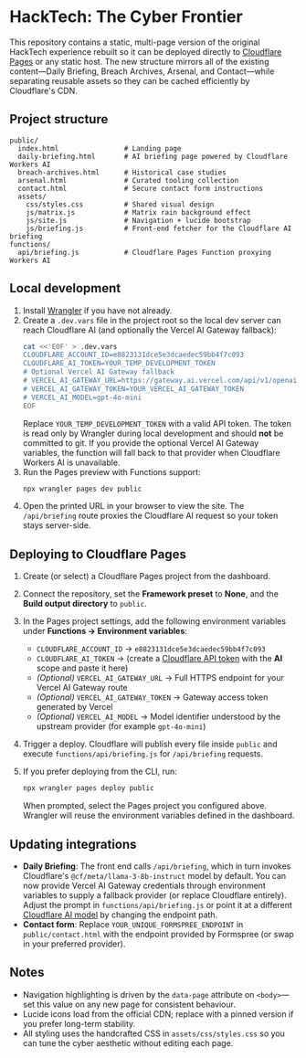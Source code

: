 # HackTech: The Cyber Frontier

This repository contains a static, multi-page version of the original HackTech experience rebuilt so it can be deployed directly to [Cloudflare Pages](https://developers.cloudflare.com/pages/) or any static host. The new structure mirrors all of the existing content—Daily Briefing, Breach Archives, Arsenal, and Contact—while separating reusable assets so they can be cached efficiently by Cloudflare's CDN.

## Project structure

```
public/
  index.html                # Landing page
  daily-briefing.html       # AI briefing page powered by Cloudflare Workers AI
  breach-archives.html      # Historical case studies
  arsenal.html              # Curated tooling collection
  contact.html              # Secure contact form instructions
  assets/
    css/styles.css          # Shared visual design
    js/matrix.js            # Matrix rain background effect
    js/site.js              # Navigation + lucide bootstrap
    js/briefing.js          # Front-end fetcher for the Cloudflare AI briefing
functions/
  api/briefing.js           # Cloudflare Pages Function proxying Workers AI
```

## Local development

1. Install [Wrangler](https://developers.cloudflare.com/workers/wrangler/install-and-update/) if you have not already.
2. Create a `.dev.vars` file in the project root so the local dev server can reach Cloudflare AI (and optionally the Vercel AI Gateway fallback):
   ```bash
   cat <<'EOF' > .dev.vars
   CLOUDFLARE_ACCOUNT_ID=e8823131dce5e3dcaedec59bb4f7c093
   CLOUDFLARE_AI_TOKEN=YOUR_TEMP_DEVELOPMENT_TOKEN
   # Optional Vercel AI Gateway fallback
   # VERCEL_AI_GATEWAY_URL=https://gateway.ai.vercel.com/api/v1/openai/chat/completions
   # VERCEL_AI_GATEWAY_TOKEN=YOUR_VERCEL_AI_GATEWAY_TOKEN
   # VERCEL_AI_MODEL=gpt-4o-mini
   EOF
   ```
   Replace `YOUR_TEMP_DEVELOPMENT_TOKEN` with a valid API token. The token is read only by Wrangler during local development and should **not** be committed to git. If you provide the optional Vercel AI Gateway variables, the function will fall back to that provider when Cloudflare Workers AI is unavailable.
3. Run the Pages preview with Functions support:
   ```bash
   npx wrangler pages dev public
   ```
4. Open the printed URL in your browser to view the site. The `/api/briefing` route proxies the Cloudflare AI request so your token stays server-side.

## Deploying to Cloudflare Pages

1. Create (or select) a Cloudflare Pages project from the dashboard.
2. Connect the repository, set the **Framework preset** to **None**, and the **Build output directory** to `public`.
3. In the Pages project settings, add the following environment variables under **Functions → Environment variables**:
   - `CLOUDFLARE_ACCOUNT_ID` → `e8823131dce5e3dcaedec59bb4f7c093`
   - `CLOUDFLARE_AI_TOKEN` → (create a [Cloudflare API token](https://dash.cloudflare.com/profile/api-tokens) with the **AI** scope and paste it here)
   - *(Optional)* `VERCEL_AI_GATEWAY_URL` → Full HTTPS endpoint for your Vercel AI Gateway route
   - *(Optional)* `VERCEL_AI_GATEWAY_TOKEN` → Gateway access token generated by Vercel
   - *(Optional)* `VERCEL_AI_MODEL` → Model identifier understood by the upstream provider (for example `gpt-4o-mini`)
4. Trigger a deploy. Cloudflare will publish every file inside `public` and execute `functions/api/briefing.js` for `/api/briefing` requests.
5. If you prefer deploying from the CLI, run:
   ```bash
   npx wrangler pages deploy public
   ```

   When prompted, select the Pages project you configured above. Wrangler will reuse the environment variables defined in the dashboard.

## Updating integrations

- **Daily Briefing**: The front end calls `/api/briefing`, which in turn invokes Cloudflare's `@cf/meta/llama-3-8b-instruct` model by default. You can now provide Vercel AI Gateway credentials through environment variables to supply a fallback provider (or replace Cloudflare entirely). Adjust the prompt in `functions/api/briefing.js` or point it at a different [Cloudflare AI model](https://developers.cloudflare.com/workers-ai/models/) by changing the endpoint path.
- **Contact form**: Replace `YOUR_UNIQUE_FORMSPREE_ENDPOINT` in `public/contact.html` with the endpoint provided by Formspree (or swap in your preferred provider).

## Notes

- Navigation highlighting is driven by the `data-page` attribute on `<body>`—set this value on any new page for consistent behaviour.
- Lucide icons load from the official CDN; replace with a pinned version if you prefer long-term stability.
- All styling uses the handcrafted CSS in `assets/css/styles.css` so you can tune the cyber aesthetic without editing each page.
